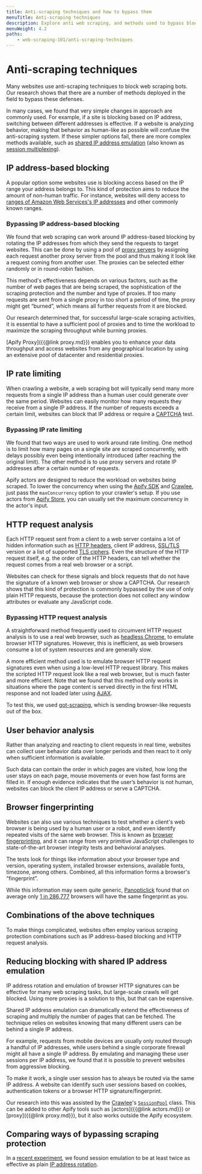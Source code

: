 ```yaml
---
title: Anti-scraping techniques and how to bypass them
menuTitle: Anti-scraping techniques
description: Explore anti web scraping, and methods used to bypass blocking, such as IP address rotation and proxies, emulated browser signatures, shared sessions, etc.
menuWeight: 4.2
paths:
    - web-scraping-101/anti-scraping-techniques
---
```


# [](#anti-scraping-techniques-and-how-to-bypass-them) Anti-scraping techniques

Many websites use anti-scraping techniques to block web scraping bots. Our research shows that there are a number of methods deployed in the field to bypass these defenses.

In many cases, we found that very simple changes in approach are commonly used. For example, if a site is blocking based on IP address, switching between different addresses is effective. If a website is analyzing behavior, making that behavior as human-like as possible will confuse the anti-scraping system. If these simpler options fail, there are more complex methods available, such as [shared IP address emulation](https://dev.to/apify/bypassing-web-scraping-protection-get-the-most-out-of-your-proxies-with-shared-ip-address-emulation-291c) (also known as [session multiplexing](https://en.wikipedia.org/wiki/Session_multiplexing)).

## [](#ip-address-based-blocking) IP address-based blocking

A popular option some websites use is blocking access based on the IP range your address belongs to. This kind of protection aims to reduce the amount of non-human traffic. For instance, websites will deny access to [ranges of Amazon Web Services's IP addresses](https://docs.aws.amazon.com/general/latest/gr/aws-ip-ranges.html) and other commonly known ranges.

### [](#bypassing-ip-address-based-blocking) Bypassing IP address-based blocking

We found that web scraping can work around IP address-based blocking by rotating the IP addresses from which they send the requests to target websites. This can be done by using a pool of [proxy servers](https://en.wikipedia.org/wiki/Proxy_server) by assigning each request another proxy server from the pool and thus making it look like a request coming from another user. The proxies can be selected either randomly or in round-robin fashion.

This method's effectiveness depends on various factors, such as the number of web pages that are being scraped, the sophistication of the scraping protection and the number and type of proxies. If too many requests are sent from a single proxy in too short a period of time, the proxy might get “burned”, which means all further requests from it are blocked.

Our research determined that, for successful large-scale scraping activities, it is essential to have a sufficient pool of proxies and to time the workload to maximize the scraping throughput while burning proxies.

[Apify Proxy]({{@link proxy.md}}) enables you to enhance your data throughput and access websites from any geographical location by using an extensive pool of datacenter and residential proxies.

## [](#ip-rate-limiting) IP rate limiting

When crawling a website, a web scraping bot will typically send many more requests from a single IP address than a human user could generate over the same period. Websites can easily monitor how many requests they receive from a single IP address. If the number of requests exceeds a certain limit, websites can block that IP address or require a [CAPTCHA](https://en.wikipedia.org/wiki/CAPTCHA) test.

### [](#bypassing-ip-rate-limiting) Bypassing IP rate limiting

We found that two ways are used to work around rate limiting. One method is to limit how many pages on a single site are scraped concurrently, with delays possibly even being intentionally introduced (after reaching the original limit). The other method is to use proxy servers and rotate IP addresses after a certain number of requests.

Apify actors are designed to reduce the workload on websites being scraped. To lower the concurrency when using the [Apify SDK](https://sdk.apify.com/) and [Crawlee](https://crawlee.dev/api/basic-crawler/interface/BasicCrawlerOptions#maxConcurrency), just pass the `maxConcurrency` option to your crawler's setup. If you use actors from [Apify Store](https://apify.com/store), you can usually set the maximum concurrency in the actor's input.

## [](#http-request-analysis) HTTP request analysis

Each HTTP request sent from a client to a web server contains a lot of hidden information such as
[HTTP headers](https://developer.mozilla.org/en-US/docs/Web/HTTP/Headers), client IP address,
[SSL/TLS](https://www.websecurity.digicert.com/security-topics/what-is-ssl-tls-https) version or a list of supported
[TLS ciphers](https://en.wikipedia.org/wiki/Cipher_suite). Even the structure of the HTTP request itself, e.g. the order of the HTTP headers, can tell whether the request comes from a real web browser or a script.

Websites can check for these signals and block requests that do not have the signature of a known web browser or show a CAPTCHA. Our research shows that this kind of protection is commonly bypassed by the use of only plain HTTP requests, because the protection does not collect any window attributes or evaluate any JavaScript code.

### [](#bypassing-http-request-analysis) Bypassing HTTP request analysis

A straightforward method frequently used to circumvent HTTP request analysis is to use a real web browser, such as [headless Chrome](https://developers.google.com/web/updates/2017/04/headless-chrome), to emulate browser HTTP signatures. However, this is inefficient, as web browsers consume a lot of system resources and are generally slow.

A more efficient method used is to emulate browser HTTP request signatures even when using a low-level HTTP request library. This makes the scripted HTTP request look like a real web browser, but is much faster and more efficient. Note that we found that this method only works in situations where the page content is served directly in the first HTML response and not loaded later using [AJAX](https://en.wikipedia.org/wiki/Ajax_(programming)).

To test this, we used [got-scraping](https://github.com/apify/got-scraping), which is sending browser-like requests out of the box.

## [](#user-behavior-analysis) User behavior analysis

Rather than analyzing and reacting to client requests in real time, websites can collect user behavior data over longer periods and then react to it only when sufficient information is available.

Such data can contain the order in which pages are visited, how long the user stays on each page, mouse movements or even how fast forms are filled in. If enough evidence indicates that the user’s behavior is not human, websites can block the client IP address or serve a CAPTCHA.

## [](#browser-fingerprinting) Browser fingerprinting

Websites can also use various techniques to test whether a client's web browser is being used by a human user or a robot, and even identify repeated visits of the same web browser. This is known as [browser fingerprinting](https://pixelprivacy.com/resources/browser-fingerprinting/), and it can range from very primitive JavaScript challenges to state-of-the-art browser integrity tests and behavioral analyses.

The tests look for things like information about your browser type and version, operating system, installed browser extensions, available fonts, timezone, among others. Combined, all this information forms a browser's “fingerprint”.

While this information may seem quite generic, [Panopticlick](https://panopticlick.eff.org/) found that on average only [1 in 286,777](https://panopticlick.eff.org/static/browser-uniqueness.pdf) browsers will have the same fingerprint as you.

## [](#combinations-of-the-above-techniques) Combinations of the above techniques

To make things complicated, websites often employ various scraping protection combinations such as IP address-based blocking and HTTP request analysis.

## [](#reducing-blocking-with-shared-ip-address-emulation) Reducing blocking with shared IP address emulation

IP address rotation and emulation of browser HTTP signatures can be effective for many web scraping tasks, but large-scale crawls will get blocked. Using more proxies is a solution to this, but that can be expensive.

Shared IP address emulation can dramatically extend the effectiveness of scraping and multiply the number of pages that can be fetched. The technique relies on websites knowing that many different users can be behind a single IP address.

For example, requests from mobile devices are usually only routed through a handful of IP addresses, while users behind a single corporate firewall might all have a single IP address. By emulating and managing these user sessions per IP address, we found that it is possible to prevent websites from aggressive blocking.

To make it work, a single user session has to always be routed via the same IP address. A website can identify such user sessions based on cookies, authentication tokens or a browser HTTP signature/fingerprint.

Our research into this was assisted by the [Crawlee](https://sdk.apify.com)'s [`SessionPool`](https://crawlee.dev/api/core/class/SessionPool) class. This can be added to other Apify tools such as [actors]({{@link actors.md}}) or [proxy]({{@link proxy.md}}), but it also works outside the Apify ecosystem.

## [](#comparing-ways-of-bypassing-scraping-protection) Comparing ways of bypassing scraping protection

In a [recent experiment](https://dev.to/apify/bypassing-web-scraping-protection-get-the-most-out-of-your-proxies-with-shared-ip-address-emulation-291c), we found session emulation to be at least twice as effective as plain [IP address rotation](#bypassing-ip-address-based-blocking).

